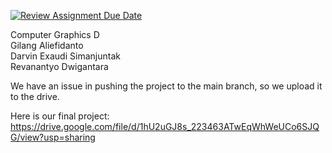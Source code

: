 [![Review Assignment Due Date](https://classroom.github.com/assets/deadline-readme-button-24ddc0f5d75046c5622901739e7c5dd533143b0c8e959d652212380cedb1ea36.svg)](https://classroom.github.com/a/b06Iyued)

Computer Graphics D<br />
Gilang Aliefidanto <br />
Darvin Exaudi Simanjuntak<br />
Revanantyo Dwigantara<br />

We have an issue in pushing the project to the main branch, so we upload it to the drive.

Here is our final project:<br />
https://drive.google.com/file/d/1hU2uGJ8s_223463ATwEqWhWeUCo6SJQG/view?usp=sharing
